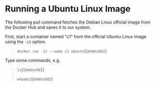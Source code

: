 # Running a Ubuntu Linux Image

The following pull command fetches the Debian Linux official image from the Docker Hub and saves it to our system. 

First, start a container named "c1" from the official Ubuntu Linux image using the `-it` option.

> `docker run -it --name c1 ubuntu`{{execute}}

Type some commands, e.g.<br/>

> `ls`{{execute}}
>
> `whoami`{{execute}} 

<br/>

